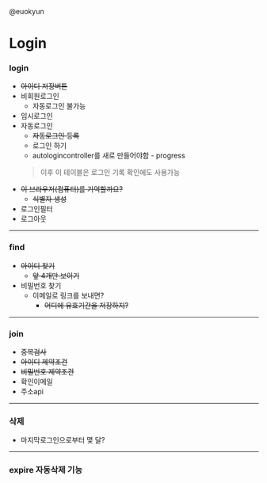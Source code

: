 @euokyun
# Login 

### login
- ~~아이디 저장버튼~~
- 비회원로그인
    - 자동로그인 불가능
- 임시로그인
- 자동로그인
    - ~~자동로그인 등록~~
    - 로그인 하기
    - autologincontroller를 새로 만들어야함 - progress
    <!-- - 로그인 성공시 lastused를 사용, 연장함 -->
    >이후 이 테이블은 로그인 기록 확인에도 사용가능
- ~~이 브라우저(컴퓨터)를 기억할까요?~~
    - ~~식별자 생성~~
- 로그인필터
- 로그아웃

- - -
### find
- ~~아이디 찾기~~
    - ~~앞 4개만 보이기~~
- 비밀번호 찾기
    - 이메일로 링크를 보내면?
      - ~~어디에 유효기간을 저장하지?~~
- - -
### join
- ~~중복검사~~
- ~~아이디 제약조건~~
- ~~비밀번호 제약조건~~
- 확인이메일
- 주소api
- - -
### 삭제
- 마지막로그인으로부터 몇 달? 
- - -
### expire 자동삭제 기능